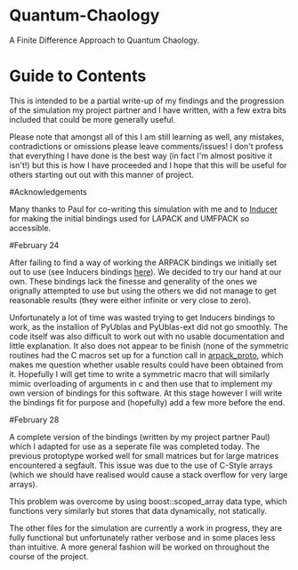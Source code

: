 # Quantum-Chaology
A Finite Difference Approach to Quantum Chaology.

# Guide to Contents
This is intended to be a partial write-up of my findings and the progression of the simulation my project partner and I have written, with a few extra bits included that could be more generally useful.

Please note that amongst all of this I am still learning as well, any mistakes, contradictions or omissions please leave comments/issues! I don't profess that everything I have done is the best way (in fact I'm almost positive it isn't!) but this is how I have proceeded and I hope that this will be  useful for others starting out out with this manner of project.

#Acknowledgements

Many thanks to Paul for co-writing this simulation with me and to [Inducer](https://github.com/inducer) for making the initial bindings used for LAPACK and UMFPACK so accessible.

#February 24

After failing to find a way of working the ARPACK bindings we initially set out to use (see Inducers bindings [here]( https://github.com/inducer/arpack/blob/master/CPLUSPLUS/arpack.hpp)). We decided to try our hand at our own. These bindings lack the finesse and generality of the ones we orignally attempted to use but using the others we did not manage to get reasonable results (they were either infinite or very close to zero).

Unfortunately a lot of time was wasted trying to get Inducers bindings to work, as the installion of PyUblas and PyUblas-ext did not go smoothly. The code itself was also difficult to work out with no usable documentation and little explanation. It also does not appear to be finish (none of the symmetric routines had the C macros set up for a function call in [arpack_proto](https://github.com/inducer/arpack/blob/master/CPLUSPLUS/arpack_proto.hpp), which makes me question whether usable results could have been obtained from it. Hopefully I will get time to write a symmetric macro that will similarly mimic overloading of arguments in c and then use that to implement my own version of bindings for this software. At this stage however I will write the bindings fit for purpose and (hopefully) add a few more before the end.


#February 28

A complete version of the bindings (written by my project partner Paul) which I adapted for use as a seperate file was completed today. The previous protoptype worked well for small matrices but for large matrices encountered a segfault. This issue was due to the use of C-Style arrays (which we should have realised would cause a stack overflow for very large arrays). 

This problem was overcome by using boost::scoped_array data type, which functions very similarly but stores that data dynamically, not statically.

The other files for the simulation are currently a work in progress, they are fully functional but unfortunately rather verbose and in some places less than intuitive. A more general fashion will be worked on throughout the course of the project.
